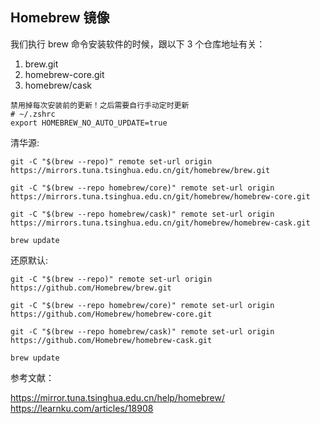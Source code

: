 ##  Homebrew 镜像

我们执行 brew 命令安装软件的时候，跟以下 3 个仓库地址有关：
1. brew.git
2. homebrew-core.git
3. homebrew/cask

```
禁用掉每次安装前的更新！之后需要自行手动定时更新
# ~/.zshrc 
export HOMEBREW_NO_AUTO_UPDATE=true
```

清华源:

```
git -C "$(brew --repo)" remote set-url origin https://mirrors.tuna.tsinghua.edu.cn/git/homebrew/brew.git

git -C "$(brew --repo homebrew/core)" remote set-url origin https://mirrors.tuna.tsinghua.edu.cn/git/homebrew/homebrew-core.git

git -C "$(brew --repo homebrew/cask)" remote set-url origin https://mirrors.tuna.tsinghua.edu.cn/git/homebrew/homebrew-cask.git

brew update

```

还原默认:
```
git -C "$(brew --repo)" remote set-url origin https://github.com/Homebrew/brew.git

git -C "$(brew --repo homebrew/core)" remote set-url origin https://github.com/Homebrew/homebrew-core.git

git -C "$(brew --repo homebrew/cask)" remote set-url origin https://github.com/Homebrew/homebrew-cask.git

brew update
```





参考文献：

https://mirror.tuna.tsinghua.edu.cn/help/homebrew/
https://learnku.com/articles/18908